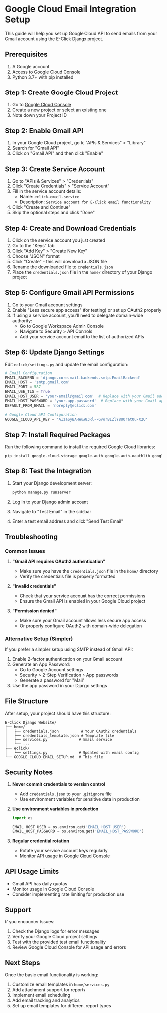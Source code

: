 # Google Cloud Email Integration Setup

This guide will help you set up Google Cloud API to send emails from your Gmail account using the E-Click Django project.

## Prerequisites

1. A Google account
2. Access to Google Cloud Console
3. Python 3.7+ with pip installed

## Step 1: Create Google Cloud Project

1. Go to [Google Cloud Console](https://console.cloud.google.com/)
2. Create a new project or select an existing one
3. Note down your Project ID

## Step 2: Enable Gmail API

1. In your Google Cloud project, go to "APIs & Services" > "Library"
2. Search for "Gmail API"
3. Click on "Gmail API" and then click "Enable"

## Step 3: Create Service Account

1. Go to "APIs & Services" > "Credentials"
2. Click "Create Credentials" > "Service Account"
3. Fill in the service account details:
   - Name: `eclick-email-service`
   - Description: `Service account for E-Click email functionality`
4. Click "Create and Continue"
5. Skip the optional steps and click "Done"

## Step 4: Create and Download Credentials

1. Click on the service account you just created
2. Go to the "Keys" tab
3. Click "Add Key" > "Create New Key"
4. Choose "JSON" format
5. Click "Create" - this will download a JSON file
6. Rename the downloaded file to `credentials.json`
7. Place the `credentials.json` file in the `home/` directory of your Django project

## Step 5: Configure Gmail API Permissions

1. Go to your Gmail account settings
2. Enable "Less secure app access" (for testing) or set up OAuth2 properly
3. If using a service account, you'll need to delegate domain-wide authority:
   - Go to Google Workspace Admin Console
   - Navigate to Security > API Controls
   - Add your service account email to the list of authorized APIs

## Step 6: Update Django Settings

Edit `eclick/settings.py` and update the email configuration:

```python
# Email Configuration
EMAIL_BACKEND = 'django.core.mail.backends.smtp.EmailBackend'
EMAIL_HOST = 'smtp.gmail.com'
EMAIL_PORT = 587
EMAIL_USE_TLS = True
EMAIL_HOST_USER = 'your-email@gmail.com'  # Replace with your Gmail address
EMAIL_HOST_PASSWORD = 'your-app-password'  # Replace with your Gmail app password
DEFAULT_FROM_EMAIL = 'noreply@eclick.com'

# Google Cloud API Configuration
GOOGLE_CLOUD_API_KEY = 'AIzaSyBAHeuA83Rl--GvorBIZlY8UOratOu-X2U'
```

## Step 7: Install Required Packages

Run the following command to install the required Google Cloud libraries:

```bash
pip install google-cloud-storage google-auth google-auth-oauthlib google-auth-httplib2 google-api-python-client
```

## Step 8: Test the Integration

1. Start your Django development server:
   ```bash
   python manage.py runserver
   ```

2. Log in to your Django admin account

3. Navigate to "Test Email" in the sidebar

4. Enter a test email address and click "Send Test Email"

## Troubleshooting

### Common Issues

1. **"Gmail API requires OAuth2 authentication"**
   - Make sure you have the `credentials.json` file in the `home/` directory
   - Verify the credentials file is properly formatted

2. **"Invalid credentials"**
   - Check that your service account has the correct permissions
   - Ensure the Gmail API is enabled in your Google Cloud project

3. **"Permission denied"**
   - Make sure your Gmail account allows less secure app access
   - Or properly configure OAuth2 with domain-wide delegation

### Alternative Setup (Simpler)

If you prefer a simpler setup using SMTP instead of Gmail API:

1. Enable 2-factor authentication on your Gmail account
2. Generate an App Password:
   - Go to Google Account settings
   - Security > 2-Step Verification > App passwords
   - Generate a password for "Mail"
3. Use the app password in your Django settings

## File Structure

After setup, your project should have this structure:

```
E-Click Django Website/
├── home/
│   ├── credentials.json          # Your OAuth2 credentials
│   ├── credentials_template.json # Template file
│   ├── services.py              # Email service
│   └── ...
├── eclick/
│   └── settings.py              # Updated with email config
└── GOOGLE_CLOUD_EMAIL_SETUP.md  # This file
```

## Security Notes

1. **Never commit credentials to version control**
   - Add `credentials.json` to your `.gitignore` file
   - Use environment variables for sensitive data in production

2. **Use environment variables in production**
   ```python
   import os
   
   EMAIL_HOST_USER = os.environ.get('EMAIL_HOST_USER')
   EMAIL_HOST_PASSWORD = os.environ.get('EMAIL_HOST_PASSWORD')
   ```

3. **Regular credential rotation**
   - Rotate your service account keys regularly
   - Monitor API usage in Google Cloud Console

## API Usage Limits

- Gmail API has daily quotas
- Monitor usage in Google Cloud Console
- Consider implementing rate limiting for production use

## Support

If you encounter issues:

1. Check the Django logs for error messages
2. Verify your Google Cloud project settings
3. Test with the provided test email functionality
4. Review Google Cloud Console for API usage and errors

## Next Steps

Once the basic email functionality is working:

1. Customize email templates in `home/services.py`
2. Add attachment support for reports
3. Implement email scheduling
4. Add email tracking and analytics
5. Set up email templates for different report types 